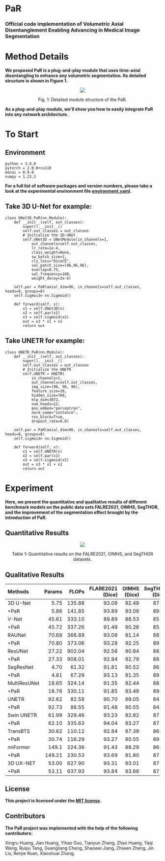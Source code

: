 # PaR
### Official code implementation of Volumetric Axial Disentanglement Enabling Advancing in Medical Image Segmentation

# Method Details
**We proposed PaR is a plug-and-play module that uses time-axial disentangling to enhance any volumetric segmentation. Its detailed structure is shown in Figure 1.**
<div align=center>
  <img src="https://github.com/IMOP-lab/PaR-Pytorch/blob/main/figures/PaR.png">
</div>
<p align=center>
  Fig. 1: Detailed module structure of the PaR.
</p>

**As a plug-and-play module, we'll show you how to easily integrate PaR into any network architecture.**
 
# To Start
## Environment
    python = 3.9.0
    pytorch = 2.0.0+cu118
    monai = 0.9.0
    numpy = 1.23.2
**For a full list of software packages and version numbers, please take a look at the experimental environment file [environment.yaml](https://github.com/IMOP-lab/PaR-Pytorch/blob/main/environment.yaml).**

## Take 3D U-Net for example:
    
    class UNet3D_PaR(nn.Module):
        def __init__(self, out_classes):
            super().__init__()
            self.out_classes = out_classes
            # Initialize the 3D-UNet
            self.UNet3D = UNetModule(in_channels=1,
                out_channels=self.out_classes,
                lr_rate=1e-4,
                class_weight=None,
                sw_batch_size=1,
                cls_loss="DiceCE",
                val_patch_size=(96,96,96),
                overlap=0.75,
                val_frequency=100,
                weight_decay=2e-6)

        self.par = PaR(axial_dim=96, in_channels=self.out_classes, heads=8, groups=8)
        self.sigmoid= nn.Sigmoid()

        def forward(self, x):
            x1 = self.UNet3D(x)
            x2 = self.par(x1)
            x3 = self.sigmoid(x2)
            out = x3 * x1 + x1
            return out

## Take UNETR for example:
    
    class UNETR_PaR(nn.Module):
        def __init__(self, out_classes):
            super().__init__()
            self.out_classes = out_classes
            # Initialize the UNETR
            self.UNETR = UNETR(
                in_channels=1,
                out_channels=self.out_classes,
                img_size=(96, 96, 96),
                feature_size=16,
                hidden_size=768,
                mlp_dim=3072,
                num_heads=12,
                pos_embed="perceptron",
                norm_name="instance",
                res_block=True,
                dropout_rate=0.0)

        self.par = PaR(axial_dim=96, in_channels=self.out_classes, heads=8, groups=8)
        self.sigmoid= nn.Sigmoid()

        def forward(self, x):
            x1 = self.UNETR(x)
            x2 = self.par(x1)
            x3 = self.sigmoid(x2)
            out = x3 * x1 + x1
            return out

# Experiment 
**Here, we present the quantitative and qualitative results of different benchmark models on the public data sets FALRE2021, OIMHS, SegTHOR, and the improvement of the segmentation effect brought by the introduction of PaR.**

## Quantitative Results
<div align=center>
  <img src="https://github.com/IMOP-lab/PaR-Pytorch/blob/main/figures/fig1.png">
</div>
<p align=center>
  Table 1: Quantitative results on the FALRE2021, OIMHS, and SegTHOR datasets.
</p>

## Qualitative Results
| Methods | Params | FLOPs | FLARE2021 (Dice) | OIMHS (Dice) | SegTHOR (Dice) |
|:--|--:|--:|--:|--:|--:|
| 3D U-Net | 5.75 | 135.88 | 93.08 | 92.49 | 87.59 |
| +PaR | 5.86 | 141.85 | 93.89 | 93.08 | 89.82 |
| V-Net | 45.61 | 333.10 | 89.89 | 88.53 | 85.12 |
| +PaR | 45.72 | 337.26 | 91.49 | 90.26 | 85.81 |
| RAUNet | 70.69 | 366.89 | 93.08 | 91.14 | 88.13 |
| +PaR | 70.80 | 373.06 | 93.28 | 92.25 | 89.08 |
| ResUNet | 27.22 | 902.04 | 92.56 | 90.84 | 88.26 |
| +PaR | 27.33 | 908.01 | 92.94 | 92.79 | 88.71 |
| SegResNet | 4.70 | 61.32 | 91.81 | 90.52 | 86.99 |
| +PaR | 4.81 | 67.29 | 93.13 | 91.35 | 89.60 |
| MultiResUNet | 18.65 | 324.14 | 91.35 | 92.44 | 88.53 |
| +PaR | 18.76 | 330.11 | 91.85 | 93.49 | 89.10 |
| UNETR | 92.62 | 82.58 | 90.70 | 89.05 | 84.03 |
| +PaR | 92.73 | 88.55 | 91.48 | 90.55 | 84.18 |
| Swin UNETR | 61.99 | 329.46 | 93.23 | 92.82 | 87.26 |
| +PaR | 62.10 | 335.63 | 94.04 | 93.27 | 87.42 |
| TransBTS | 30.62 | 110.12 | 92.84 | 87.39 | 86.88 |
| +PaR | 30.74 | 116.29 | 93.27 | 90.55 | 89.13 |
| nnFormer | 149.1 | 224.36 | 91.43 | 88.29 | 86.65 |
| +PaR | 149.21 | 230.53 | 93.69 | 91.80 | 87.69 |
| 3D UX-NET | 53.00 | 627.90 | 93.31 | 93.01 | 87.34 |
| +PaR | 53.11 | 637.93 | 93.84 | 93.66 | 87.77 |


## License
**This project is licensed under the [MIT license](https://github.com/IMOP-lab/PaR-Pytorch/blob/main/LICENSE).**

## Contributors
**The PaR project was implemented with the help of the following contributors:**

Xingru Huang, Jian Huang, Yihao Guo, Tianyun Zhang, Zhao Huang, Yaqi Wang, Ruipu Tang, Guangliang Cheng, Shaowei Jiang, Zhiwen Zheng, Jin Liu, Renjie Ruan, Xiaoshuai Zhang.






